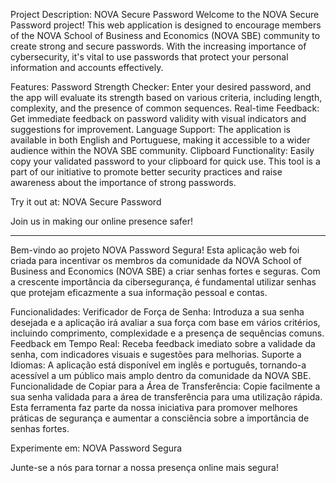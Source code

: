 Project Description: NOVA Secure Password
Welcome to the NOVA Secure Password project! This web application is designed to encourage members of the NOVA School of Business and Economics (NOVA SBE) community to create strong and secure passwords. With the increasing importance of cybersecurity, it's vital to use passwords that protect your personal information and accounts effectively.

Features:
Password Strength Checker: Enter your desired password, and the app will evaluate its strength based on various criteria, including length, complexity, and the presence of common sequences.
Real-time Feedback: Get immediate feedback on password validity with visual indicators and suggestions for improvement.
Language Support: The application is available in both English and Portuguese, making it accessible to a wider audience within the NOVA SBE community.
Clipboard Functionality: Easily copy your validated password to your clipboard for quick use.
This tool is a part of our initiative to promote better security practices and raise awareness about the importance of strong passwords.

Try it out at: NOVA Secure Password

Join us in making our online presence safer!

---------------------------------------------------------------------------------------------------------------------------------------------------------------------------------------------------------------------------------------------------------------------------------------------------------------------------------------------------------------------------------

Bem-vindo ao projeto NOVA Password Segura! Esta aplicação web foi criada para incentivar os membros da comunidade da NOVA School of Business and Economics (NOVA SBE) a criar senhas fortes e seguras. Com a crescente importância da cibersegurança, é fundamental utilizar senhas que protejam eficazmente a sua informação pessoal e contas.

Funcionalidades:
Verificador de Força de Senha: Introduza a sua senha desejada e a aplicação irá avaliar a sua força com base em vários critérios, incluindo comprimento, complexidade e a presença de sequências comuns.
Feedback em Tempo Real: Receba feedback imediato sobre a validade da senha, com indicadores visuais e sugestões para melhorias.
Suporte a Idiomas: A aplicação está disponível em inglês e português, tornando-a acessível a um público mais amplo dentro da comunidade da NOVA SBE.
Funcionalidade de Copiar para a Área de Transferência: Copie facilmente a sua senha validada para a área de transferência para uma utilização rápida.
Esta ferramenta faz parte da nossa iniciativa para promover melhores práticas de segurança e aumentar a consciência sobre a importância de senhas fortes.

Experimente em: NOVA Password Segura

Junte-se a nós para tornar a nossa presença online mais segura!
